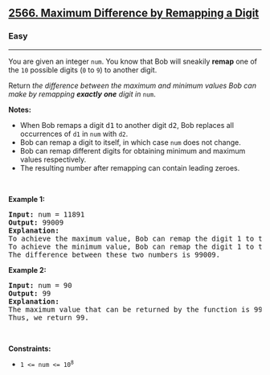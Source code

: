 <h2><a href="https://leetcode.com/problems/maximum-difference-by-remapping-a-digit">2566. Maximum Difference by Remapping a Digit</a></h2><h3>Easy</h3><hr><p>You are given an integer <code>num</code>. You know that Bob will sneakily <strong>remap</strong> one of the <code>10</code> possible digits (<code>0</code> to <code>9</code>) to another digit.</p>

<p>Return <em>the difference between the maximum and minimum&nbsp;values Bob can make by remapping&nbsp;<strong>exactly</strong> <strong>one</strong> digit in </em><code>num</code>.</p>

<p><strong>Notes:</strong></p>

<ul>
	<li>When Bob remaps a digit <font face="monospace">d1</font>&nbsp;to another digit <font face="monospace">d2</font>, Bob replaces all occurrences of <code>d1</code>&nbsp;in <code>num</code>&nbsp;with <code>d2</code>.</li>
	<li>Bob can remap a digit to itself, in which case <code>num</code>&nbsp;does not change.</li>
	<li>Bob can remap different digits for obtaining minimum and maximum values respectively.</li>
	<li>The resulting number after remapping can contain leading zeroes.</li>
</ul>

<p>&nbsp;</p>
<p><strong>Example 1:</strong></p>

<pre>
<strong>Input:</strong> num = 11891
<strong>Output:</strong> 99009
<strong>Explanation:</strong> 
To achieve the maximum value, Bob can remap the digit 1 to the digit 9 to yield 99899.
To achieve the minimum value, Bob can remap the digit 1 to the digit 0, yielding 890.
The difference between these two numbers is 99009.
</pre>

<p><strong>Example 2:</strong></p>

<pre>
<strong>Input:</strong> num = 90
<strong>Output:</strong> 99
<strong>Explanation:</strong>
The maximum value that can be returned by the function is 99 (if 0 is replaced by 9) and the minimum value that can be returned by the function is 0 (if 9 is replaced by 0).
Thus, we return 99.</pre>

<p>&nbsp;</p>
<p><strong>Constraints:</strong></p>

<ul>
	<li><code>1 &lt;= num &lt;= 10<sup>8</sup></code></li>
</ul>
